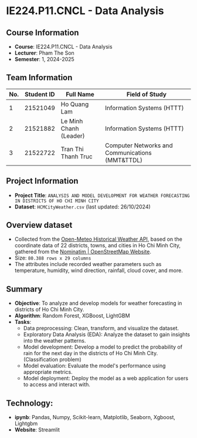 # IE224.P11.CNCL - Data Analysis

## Course Information
- **Course**: IE224.P11.CNCL - Data Analysis
- **Lecturer**: Pham The Son
- **Semester**: 1, 2024-2025  

## Team Information
| No. | Student ID | Full Name           | Field of Study
| --- | ---------- | ------------------- | ---------------------
| 1   | 21521049   | Ho Quang Lam | Information Systems (HTTT)
| 2   | 21521882   | Le Minh Chanh (Leader)    | Information Systems (HTTT)
| 3   | 21522722   | Tran Thi Thanh Truc   | Computer Networks and Communications (MMT&TTDL)


## Project Information
- **Project Title**: `ANALYSIS AND MODEL DEVELOPMENT FOR WEATHER FORECASTING IN DISTRICTS OF HO CHI MINH CITY`
- **Dataset**: `HCMCityWeather.csv` (last updated: 26/10/2024)

## Overview dataset
- Collected from the [Open-Meteo Historical Weather API](https://open-meteo.com/en/docs/historical-weather-api), based on the coordinate data of 22 districts, towns, and cities in Ho Chi Minh City, gathered from the [Nominatim | OpenStreetMap Website](https://nominatim.openstreetmap.org/ui/search.html).
- Size: `80.388 rows x 29 columns`
- The attributes include recorded weather parameters such as temperature, humidity, wind direction, rainfall, cloud cover, and more.

## Summary
- **Objective**: To analyze and develop models for weather forecasting in districts of Ho Chi Minh City.
- **Algorithm**: Random Forest, XGBoost, LightGBM
- **Tasks**:
  - Data preprocessing: Clean, transform, and visualize the dataset.
  - Exploratory Data Analysis (EDA): Analyze the dataset to gain insights into the weather patterns.
  - Model development: Develop a model to predict the probability of rain for the next day in the districts of Ho Chi Minh City. (Classification problem)
  - Model evaluation: Evaluate the model's performance using appropriate metrics.
  - Model deployment: Deploy the model as a web application for users to access and interact with.

## Technology: 
- **ipynb**: Pandas, Numpy, Scikit-learn, Matplotlib, Seaborn, Xgboost, Lightgbm
- **Website**: Streamlit




